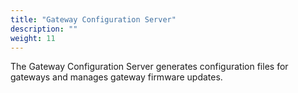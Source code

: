 ```yaml
---
title: "Gateway Configuration Server"
description: ""
weight: 11
---
```


The Gateway Configuration Server generates configuration files for gateways and manages gateway firmware updates.

<!--more-->
